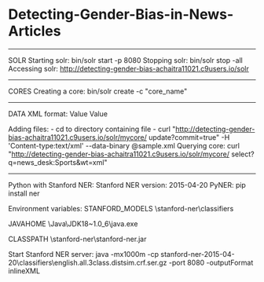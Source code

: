 # Detecting-Gender-Bias-in-News-Articles


--------------------------------------------------------------------------------

SOLR
Starting solr: bin/solr start -p 8080
Stopping solr: bin/solr stop -all
Accessing solr: http://detecting-gender-bias-achaitra11021.c9users.io/solr

--------------------------------------------------------------------------------

CORES
Creating a core: bin/solr create -c "core_name"

--------------------------------------------------------------------------------

DATA
XML format:
  <add>
    <doc>
      <field name="id">Value</field>
      <field name="news_desk">Value</field>
    </doc>
  </add>
  
Adding files:
    - cd to directory containing file
    - curl "http://detecting-gender-bias-achaitra11021.c9users.io/solr/mycore/
    update?commit=true" -H 'Content-type:text/xml' --data-binary @sample.xml
Querying core:
    curl "http://detecting-gender-bias-achaitra11021.c9users.io/solr/mycore/
    select?q=news_desk:Sports&wt=xml"

--------------------------------------------------------------------------------

Python with Stanford NER:
Stanford NER version: 2015-04-20
PyNER: pip install ner

Environment variables:
STANFORD_MODELS
\stanford-ner\classifiers

JAVAHOME
\Java\JDK18~1.0_6\java.exe

CLASSPATH
\stanford-ner\stanford-ner.jar

Start Stanford NER server:
java -mx1000m -cp stanford-ner-2015-04-20\classifiers\english.all.3class.distsim.crf.ser.gz -port 8080 -outputFormat inlineXML


